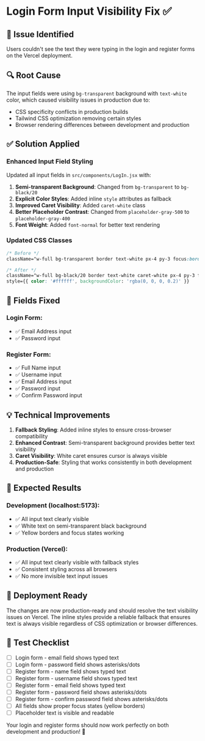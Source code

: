 # Login Form Input Visibility Fix ✅

## 🐛 **Issue Identified**

Users couldn't see the text they were typing in the login and register forms on
the Vercel deployment.

## 🔍 **Root Cause**

The input fields were using `bg-transparent` background with `text-white` color,
which caused visibility issues in production due to:

-   CSS specificity conflicts in production builds
-   Tailwind CSS optimization removing certain styles
-   Browser rendering differences between development and production

## ✅ **Solution Applied**

### **Enhanced Input Field Styling**

Updated all input fields in `src/components/LogIn.jsx` with:

1. **Semi-transparent Background**: Changed from `bg-transparent` to
   `bg-black/20`
2. **Explicit Color Styles**: Added inline `style` attributes as fallback
3. **Improved Caret Visibility**: Added `caret-white` class
4. **Better Placeholder Contrast**: Changed from `placeholder-gray-500` to
   `placeholder-gray-400`
5. **Font Weight**: Added `font-normal` for better text rendering

### **Updated CSS Classes**

```css
/* Before */
className="w-full bg-transparent border text-white px-4 py-3 focus:border-yellow-400 focus:outline-none transition-colors duration-300 placeholder-gray-500"

/* After */
className="w-full bg-black/20 border text-white caret-white px-4 py-3 focus:border-yellow-400 focus:outline-none transition-colors duration-300 placeholder-gray-400 font-normal"
style={{ color: '#ffffff', backgroundColor: 'rgba(0, 0, 0, 0.2)' }}
```

## 📁 **Fields Fixed**

### **Login Form:**

-   ✅ Email Address input
-   ✅ Password input

### **Register Form:**

-   ✅ Full Name input
-   ✅ Username input
-   ✅ Email Address input
-   ✅ Password input
-   ✅ Confirm Password input

## 💡 **Technical Improvements**

1. **Fallback Styling**: Added inline styles to ensure cross-browser
   compatibility
2. **Enhanced Contrast**: Semi-transparent background provides better text
   visibility
3. **Caret Visibility**: White caret ensures cursor is always visible
4. **Production-Safe**: Styling that works consistently in both development and
   production

## 🎯 **Expected Results**

### **Development (localhost:5173):**

-   ✅ All input text clearly visible
-   ✅ White text on semi-transparent black background
-   ✅ Yellow borders and focus states working

### **Production (Vercel):**

-   ✅ All input text clearly visible with fallback styles
-   ✅ Consistent styling across all browsers
-   ✅ No more invisible text input issues

## 🚀 **Deployment Ready**

The changes are now production-ready and should resolve the text visibility
issues on Vercel. The inline styles provide a reliable fallback that ensures
text is always visible regardless of CSS optimization or browser differences.

## 🧪 **Test Checklist**

-   [ ] Login form - email field shows typed text
-   [ ] Login form - password field shows asterisks/dots
-   [ ] Register form - name field shows typed text
-   [ ] Register form - username field shows typed text
-   [ ] Register form - email field shows typed text
-   [ ] Register form - password field shows asterisks/dots
-   [ ] Register form - confirm password field shows asterisks/dots
-   [ ] All fields show proper focus states (yellow borders)
-   [ ] Placeholder text is visible and readable

Your login and register forms should now work perfectly on both development and
production! 🎉
